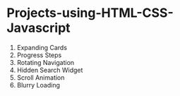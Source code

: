 # Projects-using-HTML-CSS-Javascript
1. Expanding Cards
2. Progress Steps
3. Rotating Navigation
4. Hidden Search Widget
5. Scroll Animation
6. Blurry Loading
